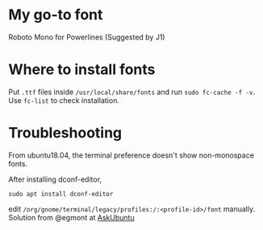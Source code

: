 # My go-to font
Roboto Mono for Powerlines (Suggested by J1)

# Where to install fonts
Put `.ttf` files inside `/usr/local/share/fonts` and run `sudo fc-cache -f -v`.
Use `fc-list` to check installation.

# Troubleshooting
From ubuntu18.04, the terminal preference doesn't show non-monospace fonts.

After installing dconf-editor,
```
sudo apt install dconf-editor
```
edit `/org/gnome/terminal/legacy/profiles:/:<profile-id>/font` manually.
Solution from @egmont at [AskUbuntu](https://askubuntu.com/questions/1046871/nerd-font-not-fond-in-terminal-profile/)
